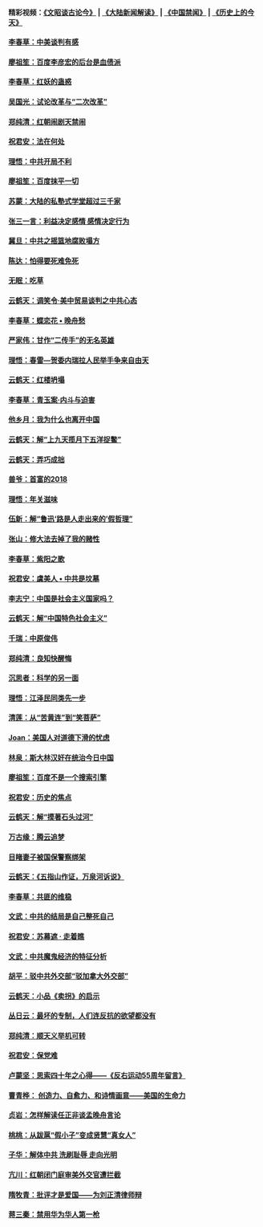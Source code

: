 #### 精彩视频：[《文昭谈古论今》](https://github.com/gfw-breaker/wenzhao) | [《大陆新闻解读》](https://github.com/gfw-breaker/ntdtv-comedy) | [《中国禁闻》](https://github.com/gfw-breaker/ntdtv-news) | [《历史上的今天》](https://github.com/gfw-breaker/today-in-history) 

#### [李春草：中美谈判有感](../pages/nsc993/n11019776.md?t=02021230) 

#### [廖祖笙：百度李彦宏的后台是血债派](../pages/nsc993/n11019767.md?t=02021230) 

#### [李春草：红妖的蛊惑](../pages/nsc993/n11017095.md?t=02021230) 

#### [吴国光：试论改革与“二次改革”](../pages/nsc993/n11017055.md?t=02021230) 

#### [郑纯清：红朝闹剧天禁闹](../pages/nsc993/n11017030.md?t=02021230) 

#### [祝君安：法在何处](../pages/nsc993/n11017021.md?t=02021230) 

#### [理悟：中共开局不利](../pages/nsc993/n11016938.md?t=02021230) 

#### [廖祖笙：百度抹平一切](../pages/nsc993/n11014925.md?t=02021230) 

#### [苏蒙：大陆的私塾式学堂超过三千家](../pages/nsc993/n11014334.md?t=02021230) 

#### [张三一言：利益决定感情 感情决定行为](../pages/nsc993/n11012463.md?t=02021230) 

#### [冀旦：中共之摇篮地腐败塌方](../pages/nsc993/n11009533.md?t=02021230) 

#### [陈达：怕得要死难免死](../pages/nsc993/n11009520.md?t=02021230) 

#### [无眠：吃草](../pages/nsc993/n11007940.md?t=02021230) 

#### [云鹤天：调笑令‧美中贸易谈判之中共心态](../pages/nsc993/n11007670.md?t=02021230) 

#### [李春草：蝶恋花  •  晚舟愁](../pages/nsc993/n11006605.md?t=02021230) 

#### [严家伟：甘作“二传手”的无名英雄](../pages/nsc993/n11005340.md?t=02021230) 

#### [理悟：春雷—贺委内瑞拉人民举手争来自由天](../pages/nsc993/n11005334.md?t=02021230) 

#### [云鹤天：红楼坍塌](../pages/nsc993/n11005318.md?t=02021230) 

#### [李春草：青玉案·内斗与迫害](../pages/nsc993/n11005306.md?t=02021230) 

#### [他乡月：我为什么也离开中国](../pages/nsc993/n11003553.md?t=02021230) 

#### [云鹤天：解“上九天揽月下五洋捉鳖”](../pages/nsc993/n11000750.md?t=02021230) 

#### [云鹤天：弄巧成拙](../pages/nsc993/n11000722.md?t=02021230) 

#### [兽爷：首富的2018](../pages/nsc993/n11000693.md?t=02021230) 

#### [理悟：年关滋味](../pages/nsc993/n10998847.md?t=02021230) 

#### [伍新：解“鲁迅‘路是人走出来的’假哲理”](../pages/nsc993/n10998777.md?t=02021230) 

#### [张山：修大法去掉了我的赌性](../pages/nsc993/n10997702.md?t=02021230) 

#### [李春草：紫阳之歌](../pages/nsc993/n10997679.md?t=02021230) 

#### [祝君安：虞美人 • 中共是坟墓](../pages/nsc993/n10996090.md?t=02021230) 

#### [李志宁：中国是社会主义国家吗？](../pages/nsc993/n10996097.md?t=02021230) 

#### [云鹤天：解“中国特色社会主义”](../pages/nsc993/n10996043.md?t=02021230) 

#### [千瑞：中原俊伟](../pages/nsc993/n10995401.md?t=02021230) 

#### [郑纯清：良知快醒悔](../pages/nsc993/n10995385.md?t=02021230) 

#### [沉思者：科学的另一面](../pages/nsc993/n10996074.md?t=02021230) 

#### [理悟：江泽民同类先一步](../pages/nsc993/n10995378.md?t=02021230) 

#### [清莲：从“苦黄连”到“笑菩萨”](../pages/nsc993/n10995466.md?t=02021230) 

#### [Joan：美国人对道德下滑的忧虑](../pages/nsc993/n10995424.md?t=02021230) 

#### [林泉：斯大林汉奸在统治今日中国](../pages/nsc993/n10995210.md?t=02021230) 

#### [廖祖笙：百度不是一个搜索引擎](../pages/nsc993/n10994961.md?t=02021230) 

#### [祝君安：历史的焦点](../pages/nsc993/n10994925.md?t=02021230) 

#### [云鹤天：解“摸著石头过河”](../pages/nsc993/n10993325.md?t=02021230) 

#### [万古缘：腾云追梦](../pages/nsc993/n10993120.md?t=02021230) 

#### [目睹妻子被国保警察绑架](../pages/nsc993/n10991525.md?t=02021230) 

#### [云鹤天：《五指山作证，万泉河诉说》](../pages/nsc993/n10991603.md?t=02021230) 

#### [李春草：共匪的维稳](../pages/nsc993/n10991348.md?t=02021230) 

#### [文武：中共的结局是自己整死自己](../pages/nsc993/n10989899.md?t=02021230) 

#### [祝君安：苏幕遮 · 走着瞧](../pages/nsc993/n10988901.md?t=02021230) 

#### [文武：中共魔鬼经济的特征分析](../pages/nsc993/n10987387.md?t=02021230) 

#### [胡平：驳中共外交部“驳加拿大外交部”](../pages/nsc993/n10987378.md?t=02021230) 

#### [云鹤天：小品《卖拐》的启示](../pages/nsc993/n10984392.md?t=02021230) 

#### [丛日云：最坏的专制，人们连反抗的欲望都没有](../pages/nsc993/n10984377.md?t=02021230) 

#### [郑纯清：顺天义举机可转](../pages/nsc993/n10984369.md?t=02021230) 

#### [祝君安：保党难](../pages/nsc993/n10984362.md?t=02021230) 

#### [卢蒙坚：思索四十年之心得——《反右运动55周年留言》](../pages/nsc993/n10984355.md?t=02021230) 

#### [曹青桦： 创造力、自愈力、和诗情画意——美国的生命力](../pages/nsc993/n10984216.md?t=02021230) 

#### [贞岩：怎样解读任正非谈孟晚舟言论](../pages/nsc993/n10984650.md?t=02021230) 

#### [桃桃：从跋扈“假小子”变成贤慧“真女人”](../pages/nsc993/n10984416.md?t=02021230) 

#### [子华：解体中共 洗刷耻辱 走向光明](../pages/nsc993/n10984019.md?t=02021230) 

#### [亢川：红朝闭门庭审美外交官遭拦截](../pages/nsc993/n10984050.md?t=02021230) 

#### [隋牧青：批评才是爱国——为刘正清律师辩](../pages/nsc993/n10983057.md?t=02021230) 

#### [蒋三秦：禁用华为华人第一枪](../pages/nsc993/n10982973.md?t=02021230) 

